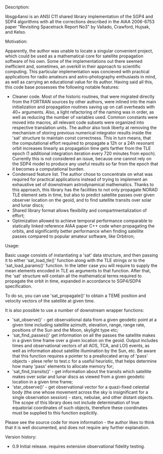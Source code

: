Description:

  libsgp4ansi is an ANSI C11 shared library implementation of the SGP4 and SDP4
  algorithms with all the corrections described in the AIAA 2006-6753 paper
  "Revisiting Spacetrack Report No3" by Vallado, Crawford, Hujsak, and Kelso.

Motivation:

  Apparently, the author was unable to locate a singular convenient project,
  which could be used as a mathematical core for satellite propagation software
  of his own. Some of the implementations out there seemed inefficient and,
  sometimes, an overkill in their approach to scientific computing.
  This particular implementation was concieved with practical applications for
  radio amateurs and astro-photography enthusiasts in mind, as well as carrying
  an educational value for its author. Having said all this, this code base
  possesses the following notable features:

  - Cleaner code. Most of the historic routines, that were migrated directly
    from the FORTRAN sources by other authors, were inlined into the main
    initialization and propagation routines saving up on call overheads with 40+
    arguments. Also, a light refactoring of the naming was in order, as well as
    reducing the number of variables used.
    Common constants were moved into macros, all relevant code subsets were 
    organized into respective translation units.
    The author also took liberty at removing the mechanism of storing previous
    numerical integrator results inside the 'sat' structure to maintain const
    correctness. This in turn means, that the computational effort required to
    propagate a 12h or a 24h resonant orbit increases linearly as propagation
    time gets farther from the TLE epoch (1 additional integration iteration
    every 720 minutes from epoch). Currently this is not considered an issue,
    because one cannot rely on the SDP4 model to produce any useful results so
    far from the epoch that it becomes a computational burden.
  - Condensed feature list. The author chose to concentrate on what was required
    for practical applications instead of trying to implement an exhaustive set
    of downstream astrodynamical mathematics. Thanks to this approach, this
    library has the facilities to not only propagate NORAD TLE element sets in
    time, but also to predict satellite passes over given observer location on
    the geoid, and to find satellite transits over solar and lunar discs;
  - Shared library format allows flexibility and compartmentalization of effort;
  - Optimization allowed to achieve temporal performance comparable to
    statically linked reference AIAA paper C++ code when propagating the orbits,
    and significantly better performance when finding satellite passes compared
    to popular amateur software, like Orbitron;

Usage:

  Basic usage consists of instantiating a 'sat' data structure, and then passing
  it to either 'sat_load_tle()' function along with the TLE strings or to the 
  'sat_load_params()' function. In the latter case you will require to supply
  the mean elements encoded in TLE as arguments to that function.
  After that, the 'sat' structure will contain all the mathematical terms
  required to propagate the orbit in time, expanded in accordance to SGP4/SDP4
  specification.

  To do so, you can use 'sat_propagate()' to obtain a TEME position and velocity
  vectors of the satellite at given time.

  It is also possible to use a number of downstream wrapper functions:
  - 'sat_observe()' - get observational data from a given geodetic point at a 
    given time including satellite azimuth, elevation, range, range rate,
    positions of the Sun and the Moon, skylight type etc;
  - 'sat_find_passes()' get information on all the passes the satellite makes in
    a given time frame over a given location on the geoid. Output includes times
    and observational vectors of all AOS, TCA, and LOS events, as well as
    information about satellite illumination by the Sun, etc. Be aware that this
    function requires a pointer to a preallocated array of 'pass' objects -
    plese refer to test.c for a useful heuristic, that helps determine how many
    'pass' elements to allocate memory for;
  - 'sat_find_transits()' - get information about the transits which satellite
    makes over solar and lunar discs as viewed from a given geodetic location in
    a given time frame;
  - 'star_observe()' - get observational vector for a quazi-fixed celestial
    body (the one whose movement across the sky is insignificant for a single
    observation session) - stars, nebulae, and other distant objects. The scope
    of this library does not include determination of true equatorial
    coordinates of such objects, therefore these coordinates must be supplied to
    this function explicitly.
    
   Please see the source code for more information - the author likes to think
   that it is well documented, and does not require any further explanation.

Version history:

  - 0.9 Initial release. requires extensive observational fidelity testing.